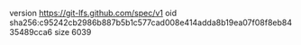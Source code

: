version https://git-lfs.github.com/spec/v1
oid sha256:c95242cb2986b887b5b1c577cad008e414adda8b19ea07f08f8eb8435489cca6
size 6039
